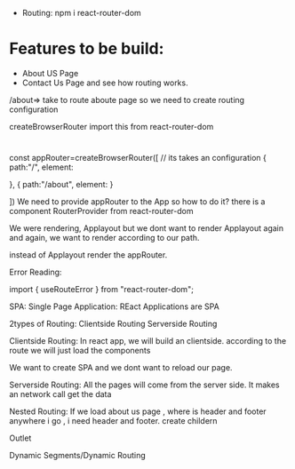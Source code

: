 - Routing:
npm i react-router-dom

# Features to be build:
- About US Page
- Contact Us Page
and see how routing works.

/about=> take to route aboute page
so we need to create routing configuration

createBrowserRouter import this from react-router-dom

#
const appRouter=createBrowserRouter([
  // its takes an configuration
  {
    path:"/",
    element:<AppLayout/>
  
  },
  {
    path:"/about",
    element:<About/>
  }
  
  ])
  We need to provide appRouter to the App
  so how to do it?
  there is a component RouterProvider from react-router-dom

  We were rendering, Applayout
  but we dont want to render Applayout again and again,
  we want to render according to our path.

  instead of Applayout render the appRouter.

Error Reading:

 import { useRouteError } from "react-router-dom";


SPA:
Single Page Application:
REact Applications are SPA

 2types of Routing:
 Clientside Routing
 Serverside Routing

 Clientside Routing:
 In react app, we will build an clientside.
 according to the route we will just load the components

 We want to create SPA and we dont want to reload our page.

 Serverside Routing:
 All the pages will come from the server side.
 It makes an network call get the data

 Nested Routing:
 If we load about us page , where is header and footer 
 anywhere i go , i need header and footer.
 create childern


 Outlet

 Dynamic Segments/Dynamic Routing

